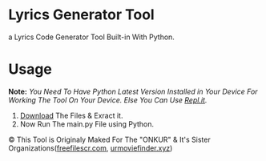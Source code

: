 # Lyrics Generator Tool
a Lyrics Code Generator Tool Built-in With Python.

# Usage
**Note:** _You Need To Have Python Latest Version Installed in Your Device For Working The Tool On Your Device. Else You Can Use <a href='https://replit.com/@aaarajuan' rel='nofollow' target='_blank'>Repl.it</a>._

1. <a href='https://github.com/aaarajuan/Lyrics-Generator-Tool/archive/refs/heads/main.zip' rel='nofollow' target='_blank'>Download</a> The Files & Exract it.
2. Now Run The main.py File using Python.

&copy; This Tool is Originaly Maked For The "ONKUR" & It's Sister Organizations(<a href='https://www.freefilescr.com' rel='dofollow' target='_blank'>freefilescr.com</a>, <a href='https://www.urmoviefinder.xyz' rel='dofollow' target='_blank'>urmoviefinder.xyz</a>)
